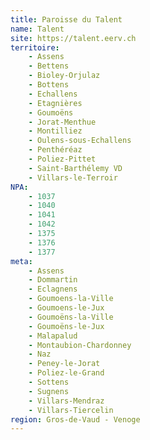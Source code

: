 ```yaml
---
title: Paroisse du Talent
name: Talent
site: https://talent.eerv.ch
territoire:
    - Assens
    - Bettens
    - Bioley-Orjulaz
    - Bottens
    - Echallens
    - Etagnières
    - Goumoëns
    - Jorat-Menthue
    - Montilliez
    - Oulens-sous-Echallens
    - Penthéréaz
    - Poliez-Pittet
    - Saint-Barthélemy VD
    - Villars-le-Terroir
NPA:
    - 1037
    - 1040
    - 1041
    - 1042
    - 1375
    - 1376
    - 1377
meta:
    - Assens
    - Dommartin
    - Eclagnens
    - Goumoens-la-Ville
    - Goumoens-le-Jux
    - Goumoëns-la-Ville
    - Goumoëns-le-Jux
    - Malapalud
    - Montaubion-Chardonney
    - Naz
    - Peney-le-Jorat
    - Poliez-le-Grand
    - Sottens
    - Sugnens
    - Villars-Mendraz
    - Villars-Tiercelin
region: Gros-de-Vaud - Venoge
---
```

